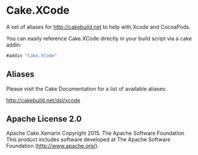 # Cake.XCode
A set of aliases for http://cakebuild.net to help with Xcode and CocoaPods.


You can easily reference Cake.XCode directly in your build script via a cake addin:

```csharp
#addin "Cake.XCode"
```

## Aliases

Please visit the Cake Documentation for a list of available aliases:

http://cakebuild.net/dsl/xcode



## Apache License 2.0
Apache Cake.Xamarin Copyright 2015. The Apache Software Foundation This product includes software developed at The Apache Software Foundation (http://www.apache.org/).
